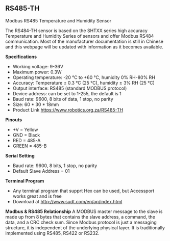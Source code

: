 ## RS485-TH
Modbus RS485 Temperature and Humidity Sensor

The RS484-TH sensor is based on the SHTXX series high accuracy Temperature and Humidity Series of sensors and offer  Modbus RS484 communication. Most of the manufacturer documentation is still in Chinese and this webpage will be updated with information as it becomes available.

**Specifications** 

- Working voltage: 9-36V
- Maximum power: 0.3W
- Operating temperature: -20 ℃ to +60 ℃, humidity 0% RH-80% RH
- Accuracy: Temperature ± 0.3 ℃ (25 ℃), humidity ± 3% RH (25 ℃)
- Output interface: RS485 (standard MODBUS protocol)
- Device address: can be set to 1-255, the default is 1
- Baud rate: 9600, 8 bits of data, 1 stop, no parity
- Size: 60 * 30 * 18mm
- Product Link https://www.robotics.org.za/RS485-TH

**Pinouts**

- +V = Yellow
- GND = Black
- RED = 485-A
- GREEN = 485-B

**Serial Setting**

- Baud rate: 9600, 8 bits, 1 stop, no parity
- Default Slave Address = 01

**Terminal Program**
- Any terminal program that supprt Hex can be used, but Accessport works great and is free 
- Download at http://www.sudt.com/en/ap/index.html

**Modbus & RS485 Relationship**
A MODBUS master message to the slave is made up from 8 bytes that contains the slave address, a command, the data, and a CRC check sum.
Since Modbus protocol is just a messaging structure, it is independent of the underlying physical layer. It is traditionally implemented 
using RS485, RS422 or RS232.  




